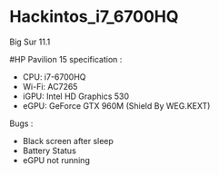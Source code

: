 # Hackintos_i7_6700HQ

Big Sur 11.1

#HP Pavilion 15
specification :
- CPU: i7-6700HQ
- Wi-Fi: AC7265
- iGPU: Intel HD Graphics 530
- eGPU: GeForce GTX 960M (Shield By WEG.KEXT)


Bugs :
- Black screen after sleep
- Battery Status
- eGPU not running
